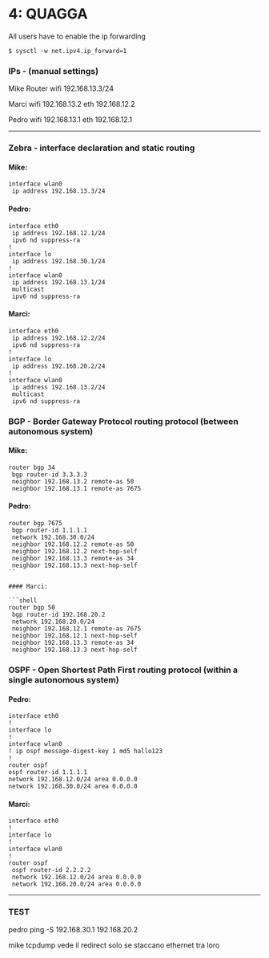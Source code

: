 # 4: QUAGGA

All users have to enable the ip forwarding

```shell
$ sysctl -w net.ipv4.ip_forward=1
```

### IPs - (manual settings)

Mike Router
	wifi 	192.168.13.3/24

Marci
	wifi 		192.168.13.2
	eth			192.168.12.2

Pedro
	wifi		192.168.13.1
	eth			192.168.12.1

-----

### Zebra - interface declaration and static routing

#### Mike:

```shell
interface wlan0
 ip address 192.168.13.3/24
```

#### Pedro:
```shell
interface eth0
 ip address 192.168.12.1/24
 ipv6 nd suppress-ra
!
interface lo
 ip address 192.168.30.1/24
!
interface wlan0
 ip address 192.168.13.1/24
 multicast
 ipv6 nd suppress-ra
```

#### Marci:
```shell
interface eth0
 ip address 192.168.12.2/24
 ipv6 nd suppress-ra
!
interface lo
 ip address 192.168.20.2/24
!
interface wlan0
 ip address 192.168.13.2/24
 multicast
 ipv6 nd suppress-ra
```

### BGP - **Border Gateway Protocol** routing protocol (between autonomous system)

#### Mike:
```shell
router bgp 34
 bgp router-id 3.3.3.3
 neighbor 192.168.13.2 remote-as 50
 neighbor 192.168.13.1 remote-as 7675
```

#### Pedro:

```shell
router bgp 7675
 bgp router-id 1.1.1.1
 network 192.168.30.0/24
 neighbor 192.168.12.2 remote-as 50
 neighbor 192.168.12.2 next-hop-self
 neighbor 192.168.13.3 remote-as 34
 neighbor 192.168.13.3 next-hop-self
``

#### Marci:

```shell
router bgp 50
 bgp router-id 192.168.20.2
 network 192.168.20.0/24
 neighbor 192.168.12.1 remote-as 7675
 neighbor 192.168.12.1 next-hop-self
 neighbor 192.168.13.3 remote-as 34
 neighbor 192.168.13.3 next-hop-self
```

### OSPF - **Open Shortest Path First** routing protocol (within a single autonomous system)

#### Pedro:

 ```shell
 interface eth0
!
interface lo
!
interface wlan0
! ip ospf message-digest-key 1 md5 hallo123
!
router ospf
 ospf router-id 1.1.1.1
 network 192.168.12.0/24 area 0.0.0.0
 network 192.168.30.0/24 area 0.0.0.0
 ```

#### Marci:

```shell
interface eth0
!
interface lo
!
interface wlan0
!
router ospf
 ospf router-id 2.2.2.2
 network 192.168.12.0/24 area 0.0.0.0
 network 192.168.20.0/24 area 0.0.0.0
 ```
 ----

### TEST
pedro ping -S 192.168.30.1 192.168.20.2

mike tcpdump vede il redirect solo se staccano ethernet tra loro
